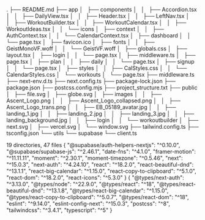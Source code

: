 .
├── README.md
├── app
│   ├── components
│   │   ├── Accordion.tsx
│   │   ├── DailyView.tsx
│   │   ├── Header.tsx
│   │   ├── LeftNav.tsx
│   │   ├── WorkoutBuilder.tsx
│   │   ├── WorkoutCalendar.tsx
│   │   ├── WorkoutIdeas.tsx
│   │   └── icons
│   ├── context
│   │   ├── AuthContext.tsx
│   │   └── CalendarContext.tsx
│   ├── dashboard
│   │   └── page.tsx
│   ├── favicon.ico
│   ├── fonts
│   │   ├── GeistMonoVF.woff
│   │   └── GeistVF.woff
│   ├── globals.css
│   ├── layout.tsx
│   ├── login
│   │   └── page.tsx
│   ├── middleware.ts
│   ├── page.tsx
│   ├── plan
│   │   ├── daily
│   │   └── page.tsx
│   ├── signup
│   │   └── page.tsx
│   ├── styles
│   │   ├── CalStyles.css
│   │   └── CalendarStyles.css
│   └── workouts
│       └── page.tsx
├── middleware.ts
├── next-env.d.ts
├── next.config.ts
├── package-lock.json
├── package.json
├── postcss.config.mjs
├── project_structure.txt
├── public
│   ├── file.svg
│   ├── globe.svg
│   ├── images
│   │   ├── Ascent_Logo.png
│   │   ├── Ascent_Logo_collapsed.png
│   │   ├── Ascent_Logo_trans.png
│   │   ├── EB_05189_avatar.jpg
│   │   ├── landing_1.jpg
│   │   ├── landing_2.jpg
│   │   ├── landing_3.jpg
│   │   ├── landing_background.jpg
│   │   ├── login
│   │   └── workoutbuilder
│   ├── next.svg
│   ├── vercel.svg
│   └── window.svg
├── tailwind.config.ts
├── tsconfig.json
└── utils
    └── supabase
        └── client.ts

19 directories, 47 files
{
  "@supabase/auth-helpers-nextjs": "^0.10.0",
  "@supabase/supabase-js": "^2.46.1",
  "date-fns": "^4.1.0",
  "framer-motion": "^11.11.11",
  "moment": "^2.30.1",
  "moment-timezone": "^0.5.46",
  "next": "^15.0.3",
  "next-auth": "^4.24.10",
  "react": "^18.2.0",
  "react-beautiful-dnd": "^13.1.1",
  "react-big-calendar": "^1.15.0",
  "react-copy-to-clipboard": "^5.1.0",
  "react-dom": "^18.2.0",
  "react-icons": "^5.3.0"
}
{
  "@types/next-auth": "^3.13.0",
  "@types/node": "^22.9.0",
  "@types/react": "^18",
  "@types/react-beautiful-dnd": "^13.1.8",
  "@types/react-big-calendar": "^1.15.0",
  "@types/react-copy-to-clipboard": "^5.0.7",
  "@types/react-dom": "^18",
  "eslint": "^9.14.0",
  "eslint-config-next": "^15.0.3",
  "postcss": "^8",
  "tailwindcss": "^3.4.1",
  "typescript": "^5"
}

